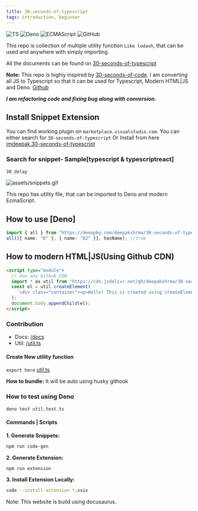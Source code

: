 ```yaml
---
title: 30-seconds-of-typescript
tags: introduction, beginner
---
```


![TS](https://img.shields.io/badge/supports-typescript-blue.svg?style=flat-square)
![Deno](https://img.shields.io/badge/supports-deno-green.svg?style=flat-square)
![ECMAScript](https://img.shields.io/badge/supports-ECMAScript-yellow.svg?style=flat-square)
![GitHub](https://img.shields.io/github/license/deepakshrma/30-seconds-of-typescript)

This repo is collection of multiple utility function `Like lodash`, that can be used and anywhere with simply importing.

All the documents can be found on [30-seconds-of-typescript](https://deepakshrma.github.io/30-seconds-of-typescript/docs/)

**Note:** This repo is highly inspired by [30-seconds-of-code](https://github.com/30-seconds/30-seconds-of-code). I am converting all JS to Typescript so that it can be used for Typescript, Modern HTML|JS and Deno. [Github](https://github.com/deepakshrma/30-seconds-of-typescript/)

**_I am refactoring code and fixing bug along with conversion._**

## Install Snippet Extension

You can find working plugin on `marketplace.visualstudio.com`. You can either search for `30-seconds-of-typescript` Or Install from here [imdeepak.30-seconds-of-typescript](https://marketplace.visualstudio.com/items?itemName=imdeepak.30-seconds-of-typescript)

### Search for snippet- Sample[typescript & typescriptreact]

```bash
30_delay
```

![assets/snippets.gif](https://github.com/deepakshrma/30-seconds-of-typescript/raw/master/assets/snippets.gif)

This repo has utility file, that can be imported to Deno and modern EcmaScript.

## How to use [Deno]

```ts
import { all } from "https://denopkg.com/deepakshrma/30-seconds-of-typescript/util.ts";
all([{ name: "D" }, { name: "D2" }], hasName); //true
```

## How to modern HTML|JS(Using Github CDN)

```html
<script type="module">
  // Use any Github CDN
  import * as util from "https://cdn.jsdelivr.net/gh/deepakshrma/30-seconds-of-typescript/util.js";
  const el = util.createElement(
    `<div class="container"><p>Hello! This is created using createElement!! </p></div>`
  );
  document.body.appendChild(el);
</script>
```

### Contribution

- Docs: [/docs](/docs)
- Util: [/util.ts](/util.ts)

#### Create New utility function

`export here` [util.ts](https://github.com/deepakshrma/30-seconds-of-typescript/blob/master/util.ts)

**How to bundle:** It will be auto using husky githook

### How to test using Deno

```bash
deno test util.test.ts
```

#### Commands | Scripts

**1. Generate Snippets:**

```bash
npm run code-gen
```

**2. Generate Extension:**

```bash
npm run extension
```

**3. Install Extension Locally:**

```bash
code --install-extension *.vsix
```

Note: This website is build using docusaurus.

